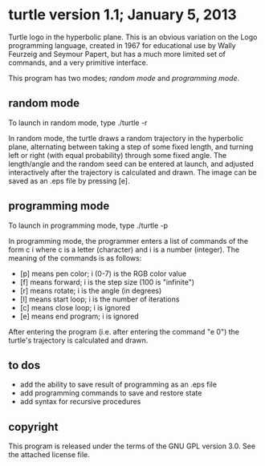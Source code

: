 **turtle** version 1.1; January 5, 2013
=======================================

Turtle logo in the hyperbolic plane. This is an obvious variation on the Logo
programming language, created in 1967 for educational use by Wally Feurzeig and
Seymour Papert, but has a much more limited set of commands, and a very
primitive interface.

This program has two modes; *random mode* and *programming mode*.


random mode
-----------

To launch in random mode, type ./turtle -r

In random mode, the turtle draws a random trajectory in the hyperbolic plane,
alternating between taking a step of some fixed length, and turning left or
right (with equal probability) through some fixed angle. The length/angle
and the random seed can be entered at launch, and adjusted interactively
after the trajectory is calculated and drawn. The image can be saved as an
.eps file by pressing [e].


programming mode
----------------

To launch in programming mode, type ./turtle -p

In programming mode, the programmer enters a list of commands of the form c i
where c is a letter (character) and i is a number (integer). The meaning of
the commands is as follows:

* [p] means pen color; i (0-7) is the RGB color value
* [f] means forward; i is the step size (100 is "infinite")
* [r] means rotate; i is the angle (in degrees)
* [l] means start loop; i is the number of iterations
* [c] means close loop; i is ignored
* [e] means end program; i is ignored

After entering the program (i.e. after entering the command "e 0") the
turtle's trajectory is calculated and drawn. 


to dos
------
* add the ability to save result of programming as an .eps file
* add programming commands to save and restore state
* add syntax for recursive procedures


copyright
---------

This program is released under the terms of the GNU GPL version 3.0. See the
attached license file.
